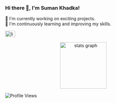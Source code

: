 <h3 align="left">Hi there 👋, I'm Suman Khadka!</h3>



<p align="left">🔭 I'm currently working on exciting projects.<br>🌱 I'm continuously learning and improving my skills.</p>
<div align="left">
  <a href="https://www.linkedin.com/in/suman-khadka-46a5371a5/" target="_blank">
    <img src="https://raw.githubusercontent.com/maurodesouza/profile-readme-generator/master/src/assets/icons/social/linkedin/default.svg" width="32" height="20" alt="linkedin logo"  />
  </a>
</div>

<br clear="both">



<div align="center">
  <img src="https://github-readme-stats.vercel.app/api?username=Suman-Khadka-2002&hide_title=false&hide_rank=false&show_icons=true&include_all_commits=true&count_private=true&disable_animations=false&theme=dracula&locale=en&hide_border=false" height="150" alt="stats graph"  />
</div>
<div align="left">
  
  ![Profile Views](https://komarev.com/ghpvc/?username=Suman-Khadka-2002&color=blueviolet&style=flat-square)
  
</div>


